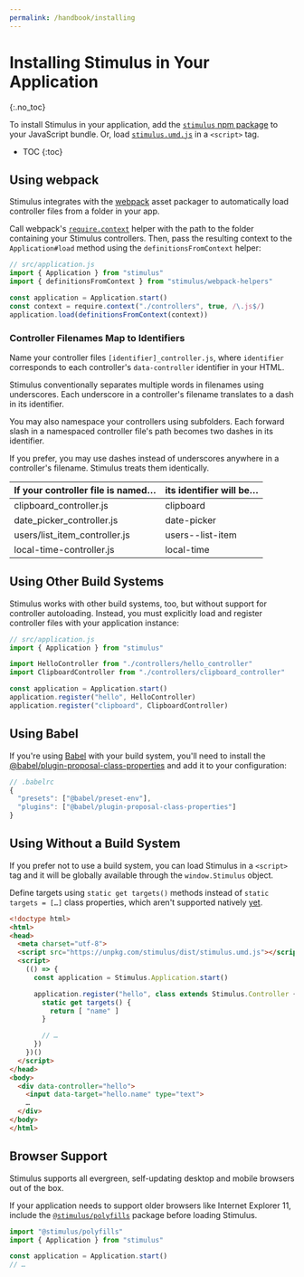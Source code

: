 ```yaml
---
permalink: /handbook/installing
---
```


# Installing Stimulus in Your Application
{:.no_toc}

To install Stimulus in your application, add the [`stimulus` npm package](https://www.npmjs.com/package/stimulus) to your JavaScript bundle. Or, load [`stimulus.umd.js`](https://unpkg.com/stimulus/dist/stimulus.umd.js) in a `<script>` tag.

* TOC
{:toc}

## Using webpack

Stimulus integrates with the [webpack](https://webpack.js.org/) asset packager to automatically load controller files from a folder in your app.

Call webpack's [`require.context`](https://webpack.js.org/api/module-methods/#require-context) helper with the path to the folder containing your Stimulus controllers. Then, pass the resulting context to the `Application#load` method using the `definitionsFromContext` helper:

```js
// src/application.js
import { Application } from "stimulus"
import { definitionsFromContext } from "stimulus/webpack-helpers"

const application = Application.start()
const context = require.context("./controllers", true, /\.js$/)
application.load(definitionsFromContext(context))
```

### Controller Filenames Map to Identifiers

Name your controller files `[identifier]_controller.js`, where `identifier` corresponds to each controller's `data-controller` identifier in your HTML.

Stimulus conventionally separates multiple words in filenames using underscores. Each underscore in a controller's filename translates to a dash in its identifier.

You may also namespace your controllers using subfolders. Each forward slash in a namespaced controller file's path becomes two dashes in its identifier.

If you prefer, you may use dashes instead of underscores anywhere in a controller's filename. Stimulus treats them identically.

If your controller file is named… | its identifier will be…
--------------------------------- | -----------------------
clipboard_controller.js           | clipboard
date_picker_controller.js         | date-picker
users/list_item_controller.js     | users\-\-list-item
local-time-controller.js          | local-time

## Using Other Build Systems

Stimulus works with other build systems, too, but without support for controller autoloading. Instead, you must explicitly load and register controller files with your application instance:

```js
// src/application.js
import { Application } from "stimulus"

import HelloController from "./controllers/hello_controller"
import ClipboardController from "./controllers/clipboard_controller"

const application = Application.start()
application.register("hello", HelloController)
application.register("clipboard", ClipboardController)
```

## Using Babel

If you're using [Babel](https://babeljs.io/) with your build system, you'll need to install the [@babel/plugin-proposal-class-properties](https://babeljs.io/docs/en/babel-plugin-proposal-class-properties) and add it to your configuration:

```js
// .babelrc
{
  "presets": ["@babel/preset-env"],
  "plugins": ["@babel/plugin-proposal-class-properties"]
}
```

## Using Without a Build System

If you prefer not to use a build system, you can load Stimulus in a `<script>` tag and it will be globally available through the `window.Stimulus` object.

Define targets using `static get targets()` methods instead of `static targets = […]` class properties, which aren't supported natively [yet](https://github.com/tc39/proposal-static-class-features/).

```html
<!doctype html>
<html>
<head>
  <meta charset="utf-8">
  <script src="https://unpkg.com/stimulus/dist/stimulus.umd.js"></script>
  <script>
    (() => {
      const application = Stimulus.Application.start()

      application.register("hello", class extends Stimulus.Controller {
        static get targets() {
          return [ "name" ]
        }

        // …
      })
    })()
  </script>
</head>
<body>
  <div data-controller="hello">
    <input data-target="hello.name" type="text">
    …
  </div>
</body>
</html>
```

## Browser Support

Stimulus supports all evergreen, self-updating desktop and mobile browsers out of the box.

If your application needs to support older browsers like Internet Explorer 11, include the [`@stimulus/polyfills`](https://www.npmjs.com/package/@stimulus/polyfills) package before loading Stimulus.

```js
import "@stimulus/polyfills"
import { Application } from "stimulus"

const application = Application.start()
// …
```
